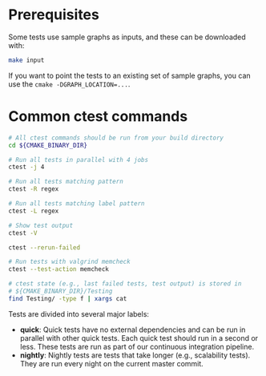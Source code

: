 # Prerequisites

Some tests use sample graphs as inputs, and these can be downloaded with:
```bash
make input
```

If you want to point the tests to an existing set of sample graphs, you
can use the `cmake -DGRAPH_LOCATION=...`.

# Common ctest commands

```bash
# All ctest commands should be run from your build directory
cd ${CMAKE_BINARY_DIR}

# Run all tests in parallel with 4 jobs
ctest -j 4

# Run all tests matching pattern
ctest -R regex

# Run all tests matching label pattern
ctest -L regex

# Show test output
ctest -V

ctest --rerun-failed

# Run tests with valgrind memcheck
ctest --test-action memcheck

# ctest state (e.g., last failed tests, test output) is stored in
# ${CMAKE_BINARY_DIR}/Testing
find Testing/ -type f | xargs cat
```

Tests are divided into several major labels:
- **quick**: Quick tests have no external dependencies and can be run in parallel
  with other quick tests. Each quick test should run in a second or less. These
  tests are run as part of our continuous integration pipeline.
- **nightly**: Nightly tests are tests that take longer (e.g., scalability tests).
  They are run every night on the current master commit.
